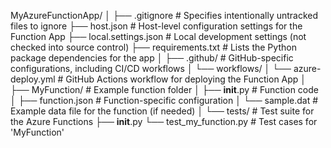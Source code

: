MyAzureFunctionApp/
│
├── .gitignore               # Specifies intentionally untracked files to ignore
├── host.json                # Host-level configuration settings for the Function App
├── local.settings.json      # Local development settings (not checked into source control)
├── requirements.txt         # Lists the Python package dependencies for the app
│
├── .github/                 # GitHub-specific configurations, including CI/CD workflows
│   └── workflows/
│       └── azure-deploy.yml # GitHub Actions workflow for deploying the Function App
│
├── MyFunction/              # Example function folder
│   ├── __init__.py          # Function code
│   ├── function.json        # Function-specific configuration
│   └── sample.dat           # Example data file for the function (if needed)
│
└── tests/                   # Test suite for the Azure Functions
    ├── __init__.py
    └── test_my_function.py  # Test cases for 'MyFunction'
